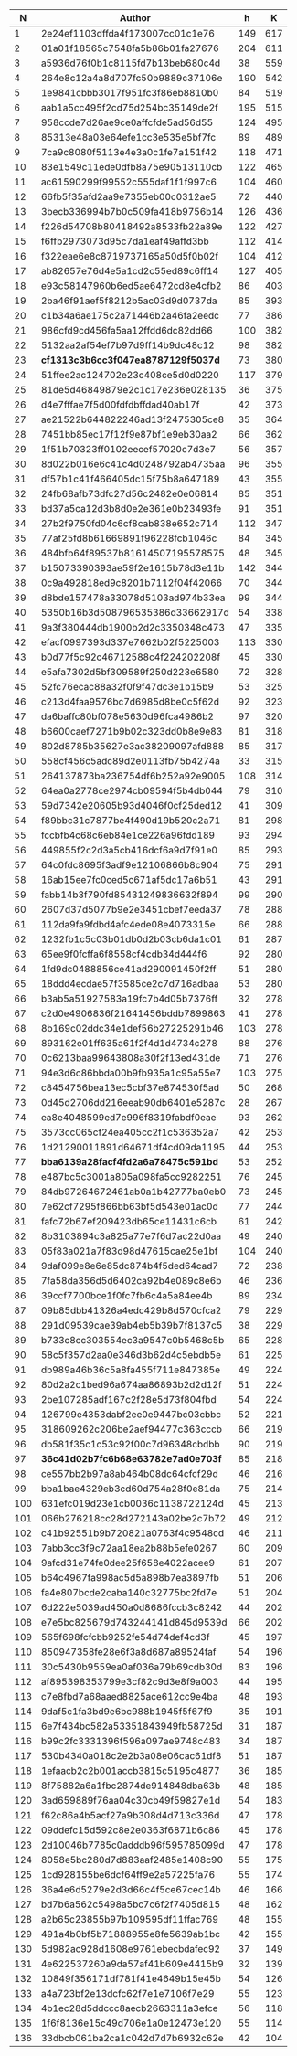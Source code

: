 | N | Author | h | K |
|---|--------|---|---|
| 1 | 2e24ef1103dffda4f173007cc01c1e76 | 149 | 617 |
| 2 | 01a01f18565c7548fa5b86b01fa27676 | 204 | 611 |
| 3 | a5936d76f0b1c8115fd7b13beb680c4d | 38 | 559 |
| 4 | 264e8c12a4a8d707fc50b9889c37106e | 190 | 542 |
| 5 | 1e9841cbbb3017f951fc3f86eb8810b0 | 84 | 519 |
| 6 | aab1a5cc495f2cd75d254bc35149de2f | 195 | 515 |
| 7 | 958ccde7d26ae9ce0affcfde5ad56d55 | 124 | 495 |
| 8 | 85313e48a03e64efe1cc3e535e5bf7fc | 89 | 489 |
| 9 | 7ca9c8080f5113e4e3a0c1fe7a151f42 | 118 | 471 |
| 10 | 83e1549c11ede0dfb8a75e90513110cb | 122 | 465 |
| 11 | ac61590299f99552c555daf1f1f997c6 | 104 | 460 |
| 12 | 66fb5f35afd2aa9e7355eb00c0312ae5 | 72 | 440 |
| 13 | 3becb336994b7b0c509fa418b9756b14 | 126 | 436 |
| 14 | f226d54708b80418492a8533fb22a89e | 122 | 427 |
| 15 | f6ffb2973073d95c7da1eaf49affd3bb | 112 | 414 |
| 16 | f322eae6e8c8719737165a50d5f0b02f | 104 | 412 |
| 17 | ab82657e76d4e5a1cd2c55ed89c6ff14 | 127 | 405 |
| 18 | e93c58147960b6ed5ae6472cd8e4cfb2 | 86 | 403 |
| 19 | 2ba46f91aef5f8212b5ac03d9d0737da | 85 | 393 |
| 20 | c1b34a6ae175c2a71446b2a46fa2eedc | 77 | 386 |
| 21 | 986cfd9cd456fa5aa12ffdd6dc82dd66 | 100 | 382 |
| 22 | 5132aa2af54ef7b97d9ff14b9dc48c12 | 98 | 382 |
| 23 | **cf1313c3b6cc3f047ea8787129f5037d** | 73 | 380 |
| 24 | 51ffee2ac124702e23c408ce5d0d0220 | 117 | 379 |
| 25 | 81de5d46849879e2c1c17e236e028135 | 36 | 375 |
| 26 | d4e7fffae7f5d00fdfdbffdad40ab17f | 42 | 373 |
| 27 | ae21522b644822246ad13f2475305ce8 | 35 | 364 |
| 28 | 7451bb85ec17f12f9e87bf1e9eb30aa2 | 66 | 362 |
| 29 | 1f51b70323ff0102eecef57020c7d3e7 | 56 | 357 |
| 30 | 8d022b016e6c41c4d0248792ab4735aa | 96 | 355 |
| 31 | df57b1c41f466405dc15f75b8a647189 | 43 | 355 |
| 32 | 24fb68afb73dfc27d56c2482e0e06814 | 85 | 351 |
| 33 | bd37a5ca12d3b8d0e2e361e0b23493fe | 91 | 351 |
| 34 | 27b2f9750fd04c6cf8cab838e652c714 | 112 | 347 |
| 35 | 77af25fd8b61669891f96228fcb1046c | 84 | 345 |
| 36 | 484bfb64f89537b81614507195578575 | 48 | 345 |
| 37 | b15073390393ae59f2e1615b78d3e11b | 142 | 344 |
| 38 | 0c9a492818ed9c8201b7112f04f42066 | 70 | 344 |
| 39 | d8bde157478a33078d5103ad974b33ea | 99 | 344 |
| 40 | 5350b16b3d508796535386d33662917d | 54 | 338 |
| 41 | 9a3f380444db1900b2d2c3350348c473 | 47 | 335 |
| 42 | efacf0997393d337e7662b02f5225003 | 113 | 330 |
| 43 | b0d77f5c92c46712588c4f224202208f | 45 | 330 |
| 44 | e5afa7302d5bf309589f250d223e6580 | 72 | 328 |
| 45 | 52fc76ecac88a32f0f9f47dc3e1b15b9 | 53 | 325 |
| 46 | c213d4faa9576bc7d6985d8be0c5f62d | 92 | 323 |
| 47 | da6baffc80bf078e5630d96fca4986b2 | 97 | 320 |
| 48 | b6600caef7271b9b02c323dd0b8e9e83 | 81 | 318 |
| 49 | 802d8785b35627e3ac38209097afd888 | 85 | 317 |
| 50 | 558cf456c5adc89d2e0113fb75b4274a | 33 | 315 |
| 51 | 264137873ba236754df6b252a92e9005 | 108 | 314 |
| 52 | 64ea0a2778ce2974cb09594f5b4db044 | 79 | 310 |
| 53 | 59d7342e20605b93d4046f0cf25ded12 | 41 | 309 |
| 54 | f89bbc31c7877be4f490d19b520c2a71 | 81 | 298 |
| 55 | fccbfb4c68c6eb84e1ce226a96fdd189 | 93 | 294 |
| 56 | 449855f2c2d3a5cb416dcf6a9d7f91e0 | 85 | 293 |
| 57 | 64c0fdc8695f3adf9e12106866b8c904 | 75 | 291 |
| 58 | 16ab15ee7fc0ced5c671af5dc17a6b51 | 43 | 291 |
| 59 | fabb14b3f790fd85431249836632f894 | 99 | 290 |
| 60 | 2607d37d5077b9e2e3451cbef7eeda37 | 78 | 288 |
| 61 | 112da9fa9fdbd4afc4ede08e4073315e | 66 | 288 |
| 62 | 1232fb1c5c03b01db0d2b03cb6da1c01 | 61 | 287 |
| 63 | 65ee9f0fcffa6f8558cf4cdb34d444f6 | 92 | 280 |
| 64 | 1fd9dc0488856ce41ad290091450f2ff | 51 | 280 |
| 65 | 18ddd4ecdae57f3585ce2c7d716adbaa | 53 | 280 |
| 66 | b3ab5a51927583a19fc7b4d05b7376ff | 32 | 278 |
| 67 | c2d0e4906836f21641456bddb7899863 | 41 | 278 |
| 68 | 8b169c02ddc34e1def56b27225291b46 | 103 | 278 |
| 69 | 893162e01ff635a61f2f4d1d4734c278 | 88 | 276 |
| 70 | 0c6213baa99643808a30f2f13ed431de | 71 | 276 |
| 71 | 94e3d6c86bbda00b9fb935a1c95a55e7 | 103 | 275 |
| 72 | c8454756bea13ec5cbf37e874530f5ad | 50 | 268 |
| 73 | 0d45d2706dd216eeab90db6401e5287c | 28 | 267 |
| 74 | ea8e4048599ed7e996f8319fabdf0eae | 93 | 262 |
| 75 | 3573cc065cf24ea405cc2f1c536352a7 | 42 | 253 |
| 76 | 1d21290011891d64671df4cd09da1195 | 44 | 253 |
| 77 | **bba6139a28facf4fd2a6a78475c591bd** | 53 | 252 |
| 78 | e487bc5c3001a805a098fa5cc9282251 | 76 | 245 |
| 79 | 84db97264672461ab0a1b42777ba0eb0 | 73 | 245 |
| 80 | 7e62cf7295f866bb63bf5d543e01ac0d | 77 | 244 |
| 81 | fafc72b67ef209423db65ce11431c6cb | 61 | 242 |
| 82 | 8b3103894c3a825a77e7f6d7ac22d0aa | 49 | 240 |
| 83 | 05f83a021a7f83d98d47615cae25e1bf | 104 | 240 |
| 84 | 9daf099e8e6e85dc874b4f5ded64cad7 | 72 | 238 |
| 85 | 7fa58da356d5d6402ca92b4e089c8e6b | 46 | 236 |
| 86 | 39ccf7700bce1f0fc7fb6c4a5a84ee4b | 89 | 234 |
| 87 | 09b85dbb41326a4edc429b8d570cfca2 | 79 | 229 |
| 88 | 291d09539cae39ab4eb5b39b7f8137c5 | 38 | 229 |
| 89 | b733c8cc303554ec3a9547c0b5468c5b | 65 | 228 |
| 90 | 58c5f357d2aa0e346d3b62d4c5ebdb5e | 61 | 225 |
| 91 | db989a46b36c5a8fa455f711e847385e | 49 | 224 |
| 92 | 80d2a2c1bed96a674aa86893b2d2d12f | 51 | 224 |
| 93 | 2be107285adf167c2f28e5d73f804fbd | 54 | 224 |
| 94 | 126799e4353dabf2ee0e9447bc03cbbc | 52 | 221 |
| 95 | 318609262c206be2aef94477c363cccb | 66 | 219 |
| 96 | db581f35c1c53c92f00c7d96348cbdbb | 90 | 219 |
| 97 | **36c41d02b7fc6b68e63782e7ad0e703f** | 85 | 218 |
| 98 | ce557bb2b97a8ab464b08dc64cfcf29d | 46 | 216 |
| 99 | bba1bae4329eb3cd60d754a28f0e81da | 75 | 214 |
| 100 | 631efc019d23e1cb0036c1138722124d | 45 | 213 |
| 101 | 066b276218cc28d272143a02be2c7b72 | 49 | 212 |
| 102 | c41b92551b9b720821a0763f4c9548cd | 46 | 211 |
| 103 | 7abb3cc3f9c72aa18ea2b88b5efe0267 | 60 | 209 |
| 104 | 9afcd31e74fe0dee25f658e4022acee9 | 61 | 207 |
| 105 | b64c4967fa998ac5d5a898b7ea3897fb | 51 | 206 |
| 106 | fa4e807bcde2caba140c32775bc2fd7e | 51 | 204 |
| 107 | 6d222e5039ad450a0d8686fccb3c8242 | 44 | 202 |
| 108 | e7e5bc825679d743244141d845d9539d | 66 | 202 |
| 109 | 565f698fcfcbb9252fe54d74def4cd3f | 45 | 197 |
| 110 | 850947358fe28e6f3a8d687a89524faf | 54 | 196 |
| 111 | 30c5430b9559ea0af036a79b69cdb30d | 83 | 196 |
| 112 | af895398353799e3cf82c9d3e8f9a003 | 44 | 195 |
| 113 | c7e8fbd7a68aaed8825ace612cc9e4ba | 48 | 193 |
| 114 | 9daf5c1fa3bd9e6bc988b1945f5f67f9 | 35 | 191 |
| 115 | 6e7f434bc582a53351843949fb58725d | 31 | 187 |
| 116 | b99c2fc3331396f596a097ae9748c483 | 34 | 187 |
| 117 | 530b4340a018c2e2b3a08e06cac61df8 | 51 | 187 |
| 118 | 1efaacb2c2b001accb3815c5195c4877 | 36 | 185 |
| 119 | 8f75882a6a1fbc2874de914848dba63b | 48 | 185 |
| 120 | 3ad659889f76aa04c30cb49f59827e1d | 54 | 183 |
| 121 | f62c86a4b5acf27a9b308d4d713c336d | 47 | 178 |
| 122 | 09ddefc15d592c8e2e0363f6871b6c86 | 45 | 178 |
| 123 | 2d10046b7785c0adddb96f595785099d | 47 | 178 |
| 124 | 8058e5bc280d7d883aaf2485e1408c90 | 55 | 175 |
| 125 | 1cd928155be6dcf64ff9e2a57225fa76 | 55 | 174 |
| 126 | 36a4e6d5279e2d3d66c4f5ce67cec14b | 46 | 166 |
| 127 | bd7b6a562c5498a5bc7c6f2f7405d815 | 48 | 162 |
| 128 | a2b65c23855b97b109595df11ffac769 | 48 | 155 |
| 129 | 491a4b0bf5b71888955e8fe5639ab1bc | 42 | 155 |
| 130 | 5d982ac928d1608e9761ebecbdafec92 | 37 | 149 |
| 131 | 4e622537260a9da57af41b609e4415b9 | 32 | 139 |
| 132 | 10849f356171df781f41e4649b15e45b | 54 | 126 |
| 133 | a4a723bf2e13dcfc62f7e1e7106f7e29 | 55 | 123 |
| 134 | 4b1ec28d5ddccc8aecb2663311a3efce | 56 | 118 |
| 135 | 1f6f8136e15c49d706e1a0e12473e120 | 55 | 114 |
| 136 | 33dbcb061ba2ca1c042d7d7b6932c62e | 42 | 104 |
